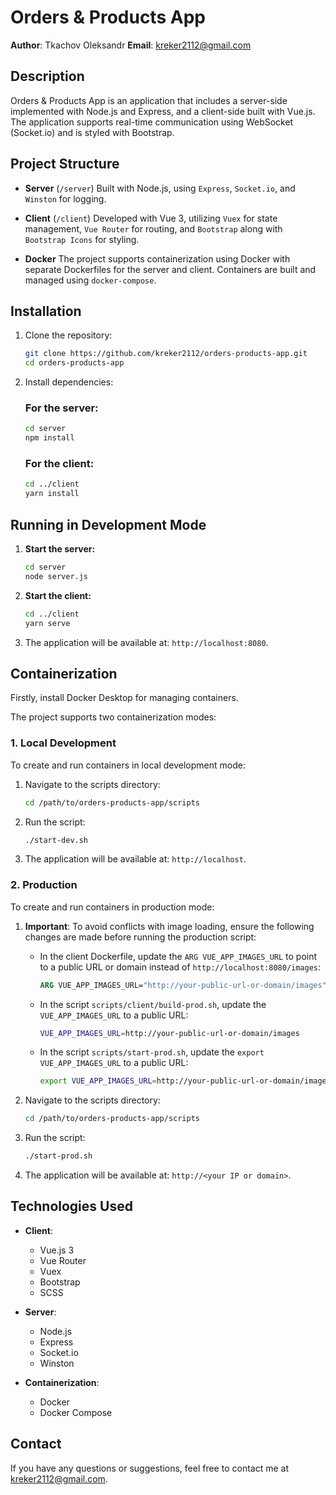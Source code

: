 # Orders & Products App

**Author**: Tkachov Oleksandr
**Email**: [kreker2112@gmail.com](mailto:kreker2112@gmail.com)

## Description

Orders & Products App is an application that includes a server-side implemented with Node.js and Express, and a client-side built with Vue.js. The application supports real-time communication using WebSocket (Socket.io) and is styled with Bootstrap.

## Project Structure

- **Server** (`/server`)
  Built with Node.js, using `Express`, `Socket.io`, and `Winston` for logging.
- **Client** (`/client`)
  Developed with Vue 3, utilizing `Vuex` for state management, `Vue Router` for routing, and `Bootstrap` along with `Bootstrap Icons` for styling.

- **Docker**
  The project supports containerization using Docker with separate Dockerfiles for the server and client. Containers are built and managed using `docker-compose`.

## Installation

1. Clone the repository:

   ```bash
   git clone https://github.com/kreker2112/orders-products-app.git
   cd orders-products-app
   ```

2. Install dependencies:

   ### For the server:

   ```bash
   cd server
   npm install
   ```

   ### For the client:

   ```bash
   cd ../client
   yarn install
   ```

## Running in Development Mode

1. **Start the server:**

   ```bash
   cd server
   node server.js
   ```

2. **Start the client:**

   ```bash
   cd ../client
   yarn serve
   ```

3. The application will be available at: `http://localhost:8080`.

## Containerization

Firstly, install Docker Desktop for managing containers.

The project supports two containerization modes:

### 1. Local Development

To create and run containers in local development mode:

1. Navigate to the scripts directory:

   ```bash
   cd /path/to/orders-products-app/scripts
   ```

2. Run the script:

   ```bash
   ./start-dev.sh
   ```

3. The application will be available at: `http://localhost`.

### 2. Production

To create and run containers in production mode:

1. **Important**: To avoid conflicts with image loading, ensure the following changes are made before running the production script:

   - In the client Dockerfile, update the `ARG VUE_APP_IMAGES_URL` to point to a public URL or domain instead of `http://localhost:8080/images`:

     ```Dockerfile
     ARG VUE_APP_IMAGES_URL="http://your-public-url-or-domain/images"
     ```

   - In the script `scripts/client/build-prod.sh`, update the `VUE_APP_IMAGES_URL` to a public URL:

     ```bash
     VUE_APP_IMAGES_URL=http://your-public-url-or-domain/images
     ```

   - In the script `scripts/start-prod.sh`, update the `export VUE_APP_IMAGES_URL` to a public URL:
     ```bash
     export VUE_APP_IMAGES_URL=http://your-public-url-or-domain/images
     ```

2. Navigate to the scripts directory:

   ```bash
   cd /path/to/orders-products-app/scripts
   ```

3. Run the script:

   ```bash
   ./start-prod.sh
   ```

4. The application will be available at: `http://<your IP or domain>`.

## Technologies Used

- **Client**:

  - Vue.js 3
  - Vue Router
  - Vuex
  - Bootstrap
  - SCSS

- **Server**:

  - Node.js
  - Express
  - Socket.io
  - Winston

- **Containerization**:
  - Docker
  - Docker Compose

## Contact

If you have any questions or suggestions, feel free to contact me at [kreker2112@gmail.com](mailto:kreker2112@gmail.com).
